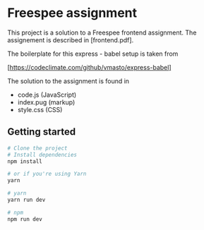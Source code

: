 # Freespee assignment

This project is a solution to a Freespee frontend assignment. The assignement is described in [frontend.pdf].

The boilerplate for this express - babel setup is taken from

[https://codeclimate.com/github/vmasto/express-babel]

The solution to the assignment is found in
* code.js (JavaScript)
* index.pug (markup)
* style.css (CSS)

## Getting started

```sh
# Clone the project
# Install dependencies
npm install

# or if you're using Yarn
yarn
```

```sh
# yarn
yarn run dev

# npm
npm run dev
```

